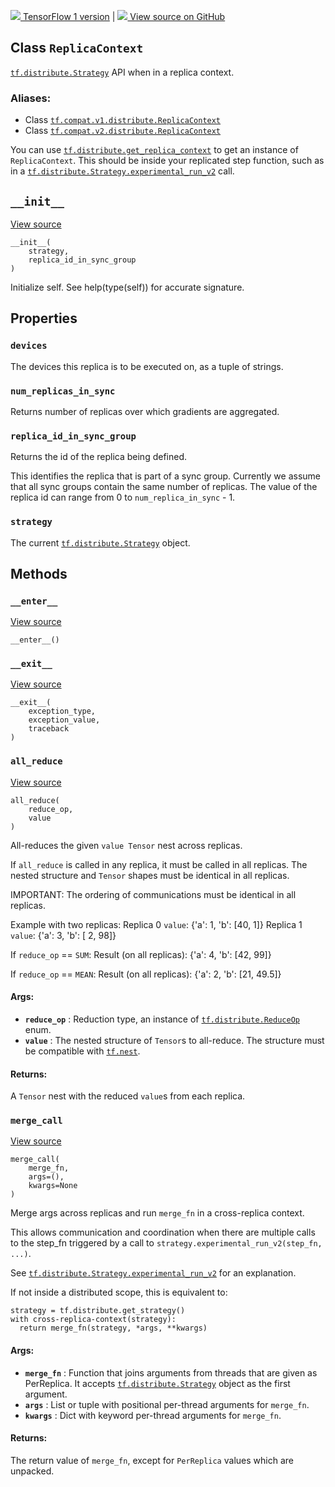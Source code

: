[ ![](https://tensorflow.google.cn/images/tf_logo_32px.png) TensorFlow 1
version](/versions/r1.15/api_docs/python/tf/distribute/ReplicaContext) |  [
![](https://tensorflow.google.cn/images/GitHub-Mark-32px.png) View source on
GitHub
](https://github.com/tensorflow/tensorflow/blob/r2.0/tensorflow/python/distribute/distribute_lib.py#L1852-L1997)  
  
  
## Class `ReplicaContext`

[`tf.distribute.Strategy`](https://tensorflow.google.cn/api_docs/python/tf/distribute/Strategy)
API when in a replica context.

### Aliases:

  * Class [`tf.compat.v1.distribute.ReplicaContext`](/api_docs/python/tf/distribute/ReplicaContext)
  * Class [`tf.compat.v2.distribute.ReplicaContext`](/api_docs/python/tf/distribute/ReplicaContext)

You can use
[`tf.distribute.get_replica_context`](https://tensorflow.google.cn/api_docs/python/tf/distribute/get_replica_context)
to get an instance of `ReplicaContext`. This should be inside your replicated
step function, such as in a
[`tf.distribute.Strategy.experimental_run_v2`](https://tensorflow.google.cn/api_docs/python/tf/distribute/Strategy#experimental_run_v2)
call.

## `__init__`

[View
source](https://github.com/tensorflow/tensorflow/blob/r2.0/tensorflow/python/distribute/distribute_lib.py#L1860-L1865)

    
    
    __init__(
        strategy,
        replica_id_in_sync_group
    )
    

Initialize self. See help(type(self)) for accurate signature.

## Properties

### `devices`

The devices this replica is to be executed on, as a tuple of strings.

### `num_replicas_in_sync`

Returns number of replicas over which gradients are aggregated.

### `replica_id_in_sync_group`

Returns the id of the replica being defined.

This identifies the replica that is part of a sync group. Currently we assume
that all sync groups contain the same number of replicas. The value of the
replica id can range from 0 to `num_replica_in_sync` \- 1.

### `strategy`

The current
[`tf.distribute.Strategy`](https://tensorflow.google.cn/api_docs/python/tf/distribute/Strategy)
object.

## Methods

### `__enter__`

[View
source](https://github.com/tensorflow/tensorflow/blob/r2.0/tensorflow/python/distribute/distribute_lib.py#L1867-L1877)

    
    
    __enter__()
    

### `__exit__`

[View
source](https://github.com/tensorflow/tensorflow/blob/r2.0/tensorflow/python/distribute/distribute_lib.py#L1879-L1883)

    
    
    __exit__(
        exception_type,
        exception_value,
        traceback
    )
    

### `all_reduce`

[View
source](https://github.com/tensorflow/tensorflow/blob/r2.0/tensorflow/python/distribute/distribute_lib.py#L1955-L1997)

    
    
    all_reduce(
        reduce_op,
        value
    )
    

All-reduces the given `value Tensor` nest across replicas.

If `all_reduce` is called in any replica, it must be called in all replicas.
The nested structure and `Tensor` shapes must be identical in all replicas.

IMPORTANT: The ordering of communications must be identical in all replicas.

Example with two replicas: Replica 0 `value`: {'a': 1, 'b': [40, 1]} Replica 1
`value`: {'a': 3, 'b': [ 2, 98]}

If `reduce_op` == `SUM`: Result (on all replicas): {'a': 4, 'b': [42, 99]}

If `reduce_op` == `MEAN`: Result (on all replicas): {'a': 2, 'b': [21, 49.5]}

#### Args:

  * **`reduce_op`** : Reduction type, an instance of [`tf.distribute.ReduceOp`](https://tensorflow.google.cn/api_docs/python/tf/distribute/ReduceOp) enum.
  * **`value`** : The nested structure of `Tensor`s to all-reduce. The structure must be compatible with [`tf.nest`](https://tensorflow.google.cn/api_docs/python/tf/nest).

#### Returns:

A `Tensor` nest with the reduced `value`s from each replica.

### `merge_call`

[View
source](https://github.com/tensorflow/tensorflow/blob/r2.0/tensorflow/python/distribute/distribute_lib.py#L1885-L1917)

    
    
    merge_call(
        merge_fn,
        args=(),
        kwargs=None
    )
    

Merge args across replicas and run `merge_fn` in a cross-replica context.

This allows communication and coordination when there are multiple calls to
the step_fn triggered by a call to `strategy.experimental_run_v2(step_fn,
...)`.

See
[`tf.distribute.Strategy.experimental_run_v2`](https://tensorflow.google.cn/api_docs/python/tf/distribute/Strategy#experimental_run_v2)
for an explanation.

If not inside a distributed scope, this is equivalent to:

    
    
    strategy = tf.distribute.get_strategy()
    with cross-replica-context(strategy):
      return merge_fn(strategy, *args, **kwargs)
    

#### Args:

  * **`merge_fn`** : Function that joins arguments from threads that are given as PerReplica. It accepts [`tf.distribute.Strategy`](https://tensorflow.google.cn/api_docs/python/tf/distribute/Strategy) object as the first argument.
  * **`args`** : List or tuple with positional per-thread arguments for `merge_fn`.
  * **`kwargs`** : Dict with keyword per-thread arguments for `merge_fn`.

#### Returns:

The return value of `merge_fn`, except for `PerReplica` values which are
unpacked.

